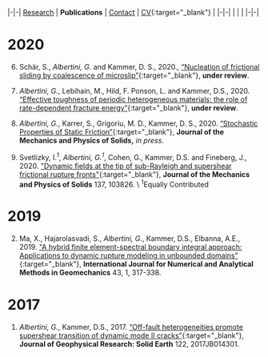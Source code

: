 |-|-|
[Research](research.md) | **Publications** | [Contact](contact.md) | [CV](gabriele_albertini_vitae.pdf){:target="_blank"} |
|-|-|
| | |
|-|-|

# 2020





6. Schär, S., *Albertini, G.* and Kammer, D. S., 2020., [“Nucleation of frictional sliding by coalescence of microslip”](http://arxiv.org/abs/2010.04343){:target="_blank"}, **under review**.

5. *Albertini, G.*, Lebihain, M., Hild, F. Ponson, L. and Kammer, D.S., 2020. 
[“Effective toughness of periodic heterogeneous materials: the role of rate-dependent fracture energy”](https://arxiv.org/abs/2003.13805){:target="_blank"}, 
**under review**.

4. *Albertini, G.*, Karrer, S., Grigoriu, M. D., Kammer, D. S., 2020. [“Stochastic Properties of Static Friction”](https://doi.org/10.1016/j.jmps.2020.104242){:target="_blank"}, **Journal of the Mechanics and Physics of Solids,** *in press*. 

3. Svetlizky, I.<sup>1</sup>, *Albertini, G.<sup>1</sup>*, Cohen, G., Kammer, D.S. and Fineberg, J., 2020. 
["Dynamic fields at the tip of sub-Rayleigh and supershear frictional rupture fronts"](https://doi.org/10.1016/j.jmps.2019.103826){:target="_blank"}, 
**Journal of the Mechanics and Physics of Solids** 137, 103826. \\
<sup>1</sup>Equally Contributed

# 2019

2. Ma, X., Hajarolasvadi, S., *Albertini, G.*, Kammer, D.S., Elbanna, A.E., 2019. 
["A hybrid finite element-spectral boundary integral approach: Applications to dynamic rupture modeling in unbounded domains"](https://doi.org/10.1002/nag.2865){:target="_blank"},
**International Journal for Numerical and Analytical Methods in Geomechanics** 43, 1, 317-338. 

# 2017

1. *Albertini, G.*, Kammer, D.S., 2017. 
[“Off-fault heterogeneities promote supershear transition of dynamic mode II cracks”](https://doi.org/10.1002/2017JB014301){:target="_blank"},
**Journal of Geophysical Research: Solid Earth** 122, 2017JB014301.
